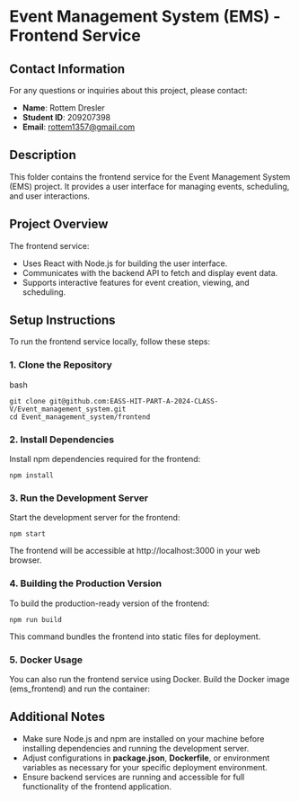 # Event Management System (EMS) - Frontend Service

## Contact Information

For any questions or inquiries about this project, please contact:

- **Name**: Rottem Dresler
- **Student ID**: 209207398
- **Email**: rottem1357@gmail.com

## Description

This folder contains the frontend service for the Event Management System (EMS) project. It provides a user interface for managing events, scheduling, and user interactions.

## Project Overview

The frontend service:
- Uses React with Node.js for building the user interface.
- Communicates with the backend API to fetch and display event data.
- Supports interactive features for event creation, viewing, and scheduling.

## Setup Instructions

To run the frontend service locally, follow these steps:

### 1. Clone the Repository

bash
~~~
git clone git@github.com:EASS-HIT-PART-A-2024-CLASS-V/Event_management_system.git
cd Event_management_system/frontend
~~~

### 2. Install Dependencies
Install npm dependencies required for the frontend:

~~~
npm install
~~~

### 3. Run the Development Server
Start the development server for the frontend:

~~~
npm start
~~~

The frontend will be accessible at http://localhost:3000 in your web browser.

### 4. Building the Production Version
To build the production-ready version of the frontend:

~~~
npm run build
~~~

This command bundles the frontend into static files for deployment.

### 5. Docker Usage
You can also run the frontend service using Docker. Build the Docker image (ems_frontend) and run the container:

## Additional Notes
- Make sure Node.js and npm are installed on your machine before installing dependencies and running the development server.
- Adjust configurations in **package.json**, **Dockerfile**, or environment variables as necessary for your specific deployment environment.
- Ensure backend services are running and accessible for full functionality of the frontend application.
